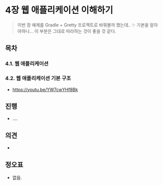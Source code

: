 # 4장 웹 애플리케이션 이해하기

> 이번 장 예제를 Gradle + Gretty 프로젝트로 바꿔볼까 했는데.. ✨ 기본을 알아야하니... 이 부분은 그대로 따라하는 것이 좋을 것 같다.



## 목차

### 4.1. 웹 애플리케이션 

###  4.2. 웹 애플리케이션 기본 구조

* https://youtu.be/YW7cwYHf8Bk

  



## 진행

* ....



## 의견

* 

  

## 정오표

* 없음.